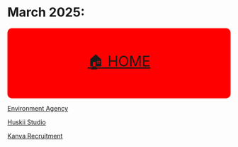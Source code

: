 # March 2025:


<!-- MENU: -->
<div align="center" style="background-color: red;padding:20px 0;font-size:2rem;border-radius: 10px;">

<a href="../README.md">🏠 HOME</a>

</div>

[Environment Agency](https://lucy-de-rojas.github.io/emails/emails/March2025/EnvironmentalAgency/thankYou.html)


[Huskii Studio](https://lucy-de-rojas.github.io/emails/emails/March2025/HuskiiStudio/index.html)


[Kanva Recruitment](https://lucy-de-rojas.github.io/emails/emails/March2025/KanvaRecr/index.html)







